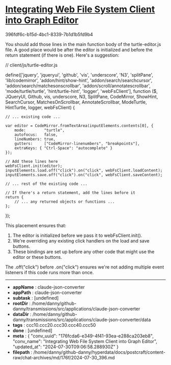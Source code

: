 # [Integrating Web File System Client into Graph Editor](https://claude.ai/chat/176fcda6-e349-4f41-93ea-e288ca203eb8)

396fdf6c-b15d-4bc1-8339-7b1d1b5fd9b4

 You should add those lines in the main function body of the turtle-editor.js file. A good place would be after the editor is initialized and before the return statement (if there is one). Here's a suggestion:

// client/js/turtle-editor.js

define(['jquery', 'jqueryui', 'github', 'vis', 'underscore', 'N3', 'splitPane',
    'lib/codemirror', 'addon/hint/show-hint', 'addon/search/searchcursor',
    'addon/search/matchesonscrollbar', 'addon/scroll/annotatescrollbar',
    'mode/turtle/turtle', 'hint/turtle-hint', 'logger', 'webFsClient'],
function ($, JQueryUI, Github, vis, underscore, N3, SplitPane, CodeMirror, ShowHint, SearchCursor,
    MatchesOnScrollbar, AnnotateScrollbar, ModeTurtle, HintTurtle, logger, webFsClient) {
    
    // ... existing code ...

    var editor = CodeMirror.fromTextArea(inputElements.contents[0], {
        mode:        "turtle",
        autofocus:   false,
        lineNumbers: true,
        gutters:     ["CodeMirror-linenumbers", "breakpoints"],
        extraKeys: { "Ctrl-Space": "autocomplete" }
    });

    // Add these lines here
    webFsClient.init(editor);
    inputElements.load.off("click").on("click", webFsClient.loadContent);
    inputElements.save.off("click").on("click", webFsClient.saveContent);

    // ... rest of the existing code ...

    // If there's a return statement, add the lines before it
    return {
        // ... any returned objects or functions ...
    };
});

This placement ensures that:
1. The editor is initialized before we pass it to webFsClient.init().
2. We're overriding any existing click handlers on the load and save buttons.
3. These bindings are set up before any other code that might use the editor or these buttons.

The .off("click") before .on("click") ensures we're not adding multiple event listeners if this code runs more than once.

---

* **appName** : claude-json-converter
* **appPath** : claude-json-converter
* **subtask** : [undefined]
* **rootDir** : /home/danny/github-danny/transmissions/src/applications/claude-json-converter
* **dataDir** : /home/danny/github-danny/transmissions/src/applications/claude-json-converter/data
* **tags** : ccc10.ccc20.ccc30.ccc40.ccc50
* **done** : [undefined]
* **meta** : {
  "conv_uuid": "176fcda6-e349-4f41-93ea-e288ca203eb8",
  "conv_name": "Integrating Web File System Client into Graph Editor",
  "updated_at": "2024-07-30T09:06:58.288930Z"
}
* **filepath** : /home/danny/github-danny/hyperdata/docs/postcraft/content-raw/chat-archives/md/176f/2024-07-30_396.md
